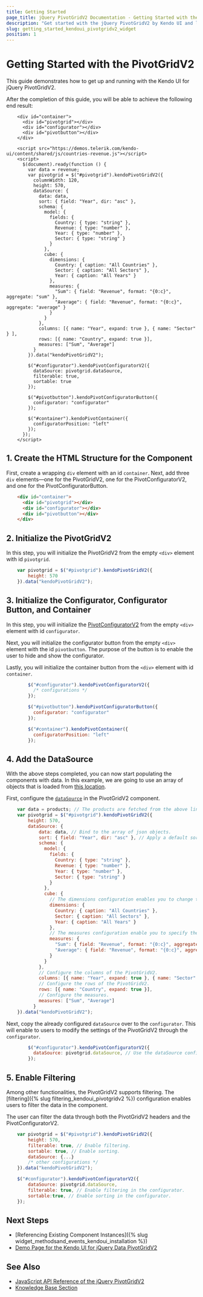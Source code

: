 ```yaml
---
title: Getting Started
page_title: jQuery PivotGridV2 Documentation - Getting Started with the PivotGridV2
description: "Get started with the jQuery PivotGridV2 by Kendo UI and learn how to create, initialize, and enable the component."
slug: getting_started_kendoui_pivotgridv2_widget
position: 1
---
```


# Getting Started with the PivotGridV2

This guide demonstrates how to get up and running with the Kendo UI for jQuery PivotGridV2.

After the completion of this guide, you will be able to achieve the following end result:

```dojo
    <div id="container">
      <div id="pivotgrid"></div>
      <div id="configurator"></div>
      <div id="pivotbutton"></div>
    </div>

    <script src="https://demos.telerik.com/kendo-ui/content/shared/js/countries-revenue.js"></script>
    <script>
      $(document).ready(function () {
        var data = revenue;
        var pivotgrid = $("#pivotgrid").kendoPivotGridV2({
          columnWidth: 120,
          height: 570,
          dataSource: {
            data: data,
            sort: { field: "Year", dir: "asc" },
            schema: {
              model: {
                fields: {
                  Country: { type: "string" },
                  Revenue: { type: "number" },
                  Year: { type: "number" },
                  Sector: { type: "string" }
                }
              },
              cube: {
                dimensions: {
                  Country: { caption: "All Countries" },
                  Sector: { caption: "All Sectors" },
                  Year: { caption: "All Years" }
                },
                measures: {
                  "Sum": { field: "Revenue", format: "{0:c}", aggregate: "sum" },
                  "Average": { field: "Revenue", format: "{0:c}", aggregate: "average" }
                }
              }
            },
            columns: [{ name: "Year", expand: true }, { name: "Sector" } ],
            rows: [{ name: "Country", expand: true }],
            measures: ["Sum", "Average"]
          }
        }).data("kendoPivotGridV2");

        $("#configurator").kendoPivotConfiguratorV2({
          dataSource: pivotgrid.dataSource,
          filterable: true,
          sortable: true
        });

        $("#pivotbutton").kendoPivotConfiguratorButton({
          configurator: "configurator"
        });

        $("#container").kendoPivotContainer({
          configuratorPosition: "left"
        });
      });
    </script>
```

## 1. Create the HTML Structure for the Component

First, create a wrapping `div` element with an id `container`. Next, add three `div` elements—one for the PivotGridV2, one for the PivotConfiguratorV2, and one for the PivotConfiguratorButton.

```html
    <div id="container">
      <div id="pivotgrid"></div>
      <div id="configurator"></div>
      <div id="pivotbutton"></div>
    </div>
```

## 2. Initialize the PivotGridV2

In this step, you will initialize the PivotGridV2 from the empty `<div>` element with id `pivotgrid`.

```javascript
    var pivotgrid = $("#pivotgrid").kendoPivotGridV2({
        height: 570
    }).data("kendoPivotGridV2");
```

## 3. Initialize the Configurator, Configurator Button, and Container

In this step, you will initialize the [PivotConfiguratorV2](https://docs.telerik.com/kendo-ui/controls/pivotgridv2/binding/configurator) from the empty `<div>` element with id `configurator`.

Next, you will initialize the configurator button from the empty `<div>` element with the id `pivotbutton`. The purpose of the button is to enable the user to hide and show the configurator.

Lastly, you will initialize the container button from the `<div>` element with id `container`.

```javascript
        $("#configurator").kendoPivotConfiguratorV2({
          /* configurations */
        });

        $("#pivotbutton").kendoPivotConfiguratorButton({
          configurator: "configurator"
        });

        $("#container").kendoPivotContainer({
          configuratorPosition: "left"
        });
```

## 4. Add the DataSource

With the above steps completed, you can now start populating the components with data. In this example, we are going to use an array of objects that is loaded from [this location](https://demos.telerik.com/kendo-ui/content/shared/js/countries-revenue.js).

First, configure the [`dataSource`](https://docs.telerik.com/kendo-ui/api/javascript/data/pivotdatasourcev2) in the PivotGridV2 component. 

```javascript
    var data = products; // The products are fetched from the above link.
    var pivotgrid = $("#pivotgrid").kendoPivotGridV2({
        height: 570,
        dataSource: {
            data: data, // Bind to the array of json objects.
            sort: { field: "Year", dir: "asc" }, // Apply a default sort.
            schema: {
              model: {
                fields: {
                  Country: { type: "string" },
                  Revenue: { type: "number" },
                  Year: { type: "number" },
                  Sector: { type: "string" }
                }
              },
              cube: {
                // The dimensions configuration enables you to change the header titles of the columns and the rows.
                dimensions: {
                  Country: { caption: "All Countries" },
                  Sector: { caption: "All Sectors" },
                  Year: { caption: "All Years" }
                },
                // The measures configuration enable you to specify the aggregates that will be used in the PivotGridV2.
                measures: {
                  "Sum": { field: "Revenue", format: "{0:c}", aggregate: "sum" },
                  "Average": { field: "Revenue", format: "{0:c}", aggregate: "average" }
                }
              }
            },
            // Configure the columns of the PivotGridV2.
            columns: [{ name: "Year", expand: true }, { name: "Sector" } ],
            // Configure the rows of the PivotGridV2.
            rows: [{ name: "Country", expand: true }],
            // Configure the measures.
            measures: ["Sum", "Average"]
          }
    }).data("kendoPivotGridV2");
```

Next, copy the already configured `dataSource` over to the `configurator`. This will enable to users to modify the settings of the PivotGridV2 through the `configurator`.

```javascript
        $("#configurator").kendoPivotConfiguratorV2({
          dataSource: pivotgrid.dataSource, // Use the dataSource configuration of the PivotGridV2.
        });
```

## 5. Enable Filtering

Among other functionalities, the PivotGridV2 supports filtering. The [filtering]({% slug filtering_kendoui_pivotgridv2 %}) configuration enables users to filter the data in the component.

The user can filter the data through both the PivotGridV2 headers and the PivotConfiguratorV2.

```javascript
    var pivotgrid = $("#pivotgrid").kendoPivotGridV2({
        height: 570,
        filterable: true, // Enable filtering.
        sortable: true, // Enable sorting.
        dataSource: {...}
        /* other configurations */
    }).data("kendoPivotGridV2");

    $("#configurator").kendoPivotConfiguratorV2({
        dataSource: pivotgrid.dataSource,
        filterable: true, // Enable filtering in the configurator.
        sortable:true, // Enable sorting in the configurator.
    });
```

## Next Steps

* [Referencing Existing Component Instances]({% slug widget_methodsand_events_kendoui_installation %})
* [Demo Page for the Kendo UI for jQuery Data PivotGridV2](https://demos.telerik.com/kendo-ui/pivotgridv2/index)

## See Also

* [JavaScript API Reference of the jQuery PivotGridV2](/api/javascript/ui/pivotgridv2)
* [Knowledge Base Section](/knowledge-base)

<script>
  window.onload = function() {
    document.getElementsByClassName("btn-run")[0].click();
  }
</script>
